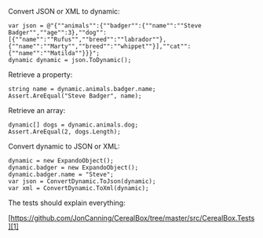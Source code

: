 Convert JSON or XML to dynamic:

    var json = @"{""animals"":{""badger"":{""name"":""Steve Badger"",""age"":3},""dog"":[{""name"":""Rufus"",""breed"":""labrador""},{""name"":""Marty"",""breed"":""whippet""}],""cat"":{""name"":""Matilda""}}}";
    dynamic dynamic = json.ToDynamic();

Retrieve a property:

    string name = dynamic.animals.badger.name;
    Assert.AreEqual("Steve Badger", name);

Retrieve an array:

    dynamic[] dogs = dynamic.animals.dog;
    Assert.AreEqual(2, dogs.Length);

Convert dynamic to JSON or XML:

    dynamic = new ExpandoObject();
    dynamic.badger = new ExpandoObject();
    dynamic.badger.name = "Steve";
    var json = ConvertDynamic.ToJson(dynamic);
    var xml = ConvertDynamic.ToXml(dynamic);

The tests should explain everything:

[https://github.com/JonCanning/CerealBox/tree/master/src/CerealBox.Tests][1]


  [1]: https://github.com/JonCanning/CerealBox/tree/master/src/CerealBox.Tests
